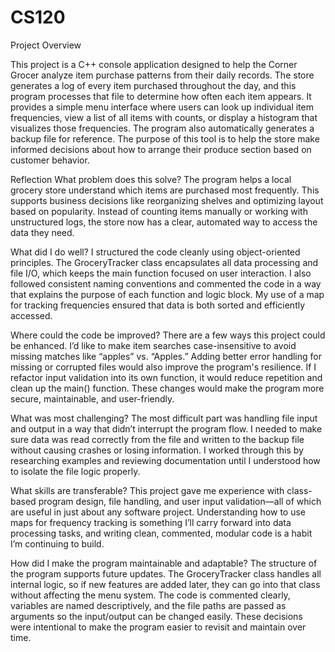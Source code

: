 # CS120
Project Overview

This project is a C++ console application designed to help the Corner Grocer analyze item purchase patterns from their daily records. The store generates a log of every item purchased throughout the day, and this program processes that file to determine how often each item appears. It provides a simple menu interface where users can look up individual item frequencies, view a list of all items with counts, or display a histogram that visualizes those frequencies. The program also automatically generates a backup file for reference. The purpose of this tool is to help the store make informed decisions about how to arrange their produce section based on customer behavior.

Reflection
What problem does this solve?
The program helps a local grocery store understand which items are purchased most frequently. This supports business decisions like reorganizing shelves and optimizing layout based on popularity. Instead of counting items manually or working with unstructured logs, the store now has a clear, automated way to access the data they need.

What did I do well?
I structured the code cleanly using object-oriented principles. The GroceryTracker class encapsulates all data processing and file I/O, which keeps the main function focused on user interaction. I also followed consistent naming conventions and commented the code in a way that explains the purpose of each function and logic block. My use of a map for tracking frequencies ensured that data is both sorted and efficiently accessed.

Where could the code be improved?
There are a few ways this project could be enhanced. I’d like to make item searches case-insensitive to avoid missing matches like “apples” vs. “Apples.” Adding better error handling for missing or corrupted files would also improve the program's resilience. If I refactor input validation into its own function, it would reduce repetition and clean up the main() function. These changes would make the program more secure, maintainable, and user-friendly.

What was most challenging?
The most difficult part was handling file input and output in a way that didn’t interrupt the program flow. I needed to make sure data was read correctly from the file and written to the backup file without causing crashes or losing information. I worked through this by researching examples and reviewing documentation until I understood how to isolate the file logic properly.

What skills are transferable?
This project gave me experience with class-based program design, file handling, and user input validation—all of which are useful in just about any software project. Understanding how to use maps for frequency tracking is something I’ll carry forward into data processing tasks, and writing clean, commented, modular code is a habit I’m continuing to build.

How did I make the program maintainable and adaptable?
The structure of the program supports future updates. The GroceryTracker class handles all internal logic, so if new features are added later, they can go into that class without affecting the menu system. The code is commented clearly, variables are named descriptively, and the file paths are passed as arguments so the input/output can be changed easily. These decisions were intentional to make the program easier to revisit and maintain over time.
